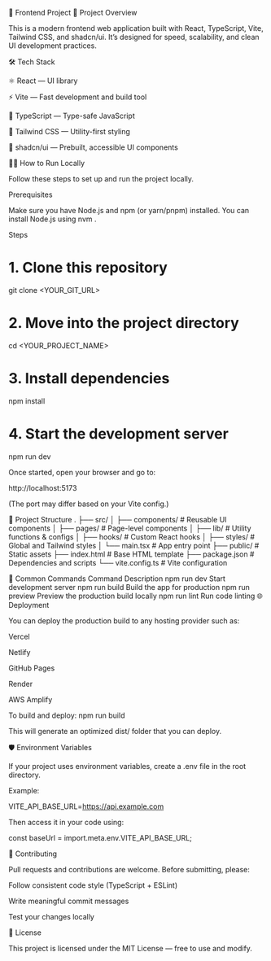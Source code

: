 🚀 Frontend Project
📘 Project Overview

This is a modern frontend web application built with React, TypeScript, Vite, Tailwind CSS, and shadcn/ui.
It’s designed for speed, scalability, and clean UI development practices.

🛠️ Tech Stack

⚛️ React — UI library

⚡ Vite — Fast development and build tool

🧩 TypeScript — Type-safe JavaScript

🎨 Tailwind CSS — Utility-first styling

🧱 shadcn/ui — Prebuilt, accessible UI components

🧑‍💻 How to Run Locally

Follow these steps to set up and run the project locally.

Prerequisites

Make sure you have Node.js and npm (or yarn/pnpm) installed.
You can install Node.js using nvm
.

Steps
# 1. Clone this repository
git clone <YOUR_GIT_URL>

# 2. Move into the project directory
cd <YOUR_PROJECT_NAME>

# 3. Install dependencies
npm install

# 4. Start the development server
npm run dev


Once started, open your browser and go to:

http://localhost:5173


(The port may differ based on your Vite config.)

🧱 Project Structure
.
├── src/
│   ├── components/     # Reusable UI components
│   ├── pages/          # Page-level components
│   ├── lib/            # Utility functions & configs
│   ├── hooks/          # Custom React hooks
│   ├── styles/         # Global and Tailwind styles
│   └── main.tsx        # App entry point
├── public/             # Static assets
├── index.html          # Base HTML template
├── package.json        # Dependencies and scripts
└── vite.config.ts      # Vite configuration

🧩 Common Commands
Command	Description
npm run dev	Start development server
npm run build	Build the app for production
npm run preview	Preview the production build locally
npm run lint	Run code linting
🌐 Deployment

You can deploy the production build to any hosting provider such as:

Vercel

Netlify

GitHub Pages

Render

AWS Amplify

To build and deploy:
npm run build


This will generate an optimized dist/ folder that you can deploy.

🛡️ Environment Variables

If your project uses environment variables, create a .env file in the root directory.

Example:

VITE_API_BASE_URL=https://api.example.com


Then access it in your code using:

const baseUrl = import.meta.env.VITE_API_BASE_URL;

🤝 Contributing

Pull requests and contributions are welcome.
Before submitting, please:

Follow consistent code style (TypeScript + ESLint)

Write meaningful commit messages

Test your changes locally

📄 License

This project is licensed under the MIT License — free to use and modify.

